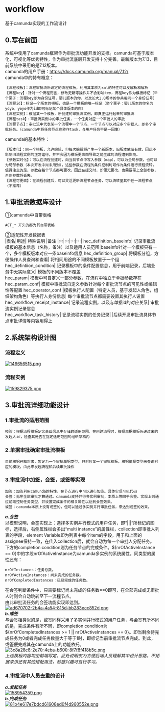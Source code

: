 # workflow
基于camunda实现的工作流设计
## 0.写在前面 ##
系统中使用了camunda框架作为审批流功能开发的支撑。camunda可基于版本化，可视化等优秀特性，作为审批流底层开发支持十分完善。最新版本为7.13，目前系统中采用的是7.12版本。<br>
camunda的用户手册：https://docs.camunda.org/manual/7.12/<br>
camunda中的特有概念：<br>
```
【流程模板】：流程审批流所设定的流程模板，利用其本质为xml的特性可以反解析和解析
【流程key】：针对一个流程而言，修改更新等操作并不会影响key，流程key作为模板标记（举个栗子：流程key即为身份证号，婴儿版本的你，以及长大1.0版本的你共用同一个身份证号）
【流程id】：标记一个版本的模板，也是一个模板的唯一标记（举个栗子：婴儿版本的你名为yoyo，yoyo作为id即可标记某个具体版本的你）
【流程实例】：根据某一个模板，所创建的审批流实例，即真正运行起来的审批流
【流程task】：审批流实例中的审批任务，一个任务对应一个审批人的审批
【流程节点】：审批流中代表某一个流程中一个节点，一个节点可以对应多个审批人，即多个审批任务。（camunda中将任务节点也称作task，与用户任务不是一回事）
```
camunda的基本特性：
```
【版本化】：同一个模板，允许编辑，但每次编辑将产生一个新版本，旧版本依旧有效，因此不影响旧流程实例的正常运行，并不会因为模板更改而导致之前生成的流程遭到影响。
【参数实时化】：可以在流程创建时，向当前节点中写入参数（map），可以为全局参数，也可以为局部参数（本次开发中尚未用到），这些参数在流程的条件控制时可作为条件进行流程流转，值得注意的是，参数在每个节点都可更改，因此在提交时，即便无更改，也需要带上全部参数，否则参数将丢失。
【流程可更改】：在流程创建后，可以灵活更新流程节点任务，可以流转至其中任一流程节点（不推荐）
```
## 1.审批流数据库设计 ## 
①camunda中自带表格<br>
```
ACT_* 开头的都为其自带表格
```
②适配性开发数据表<br>
|表名|用途|	特殊说明	|备注
|:-:|:-:|:-:|:-:|
hec_definition_baseinfo|	记录审批流模板的基本信息（名称，备注）以及适用人员范围|baseinfo针对一个模板只有一个，多个模板版本对应一条baseinfo信息	
hec_definition_group|	将模板分组，方便操作人员查询和查看|	将相同用途的不同模板放置于一个组	
hec_defintiion_condition|	记录模板中的条件配置信息，用于前端记录，后端业务中无实际意义|	模板的不同版本不覆盖	
hec_param|	模板中可自定义一部分参数，在流程中独立于单据参数存在	
hec_param_conf|	模板中审批流自定义参数针对每个审批流节点的可见性或编辑性等配置	
hec_operator_conf	|模板执行人配置（特定人员，基于发起人角色，组织架构角色）等执行人身份信息|	每个审批流节点都需要设置其执行人设置	
hec_workflow_receipt_instance|	记录流程实例，以及与单据id的对应关系|	审批流实例记录信息	
hec_workflow_task_history|	记录流程实例的任务记录|	|后续开发审批流具体节点审批详情等内容用得上

## 2.系统架构设计图 ##
### 流程定义 ###
[![146656515.png](https://i.postimg.cc/cCtj1Jhc/146656515.png)](https://postimg.cc/N2YbpBWy)<br>
### 流程实例 ###
[![159829375.png](https://i.postimg.cc/ZY9KvFDw/159829375.png)](https://postimg.cc/YjHwJg7F)<br>
## 3.审批流详细功能设计 ##
### 1.审批流的适用范围 ###
```
校验：根据流程模板定义基础信息中存储的适用范围，在创建流程时，根据单据模板传递过来的发起人id，检查其是否在指定适用范围的组织架构内
```
### 2.单据审批确定审批流模板 ###
```
目前根据已知需求，暂定为一个审批单据类型，只对应某一个审批模板，根据单据类型来查询对应的模板，由此来发起流程和后续审批操作
```
### 3.审批流中加签，会签，或签等实现 ###
```
加签：加签利用camunda的特性，在节点进行中可以进行加签。具体实现可见代码
会签：无序全部审批才算通过。camunda支持并行多实例审批，本质上等同于会签。实现上则通过前端控制任务类型，并设置完成条件的相关属性以达到会签效果。
或签：camunda本质上没有或签的，但可以通过多实例并行审批任务，来达到或签的效果。
```
***a.会签*** <br>
以模型说明，会签实现上：选择多实例并行模式的用户任务，即“|||”所标记的图标，选择后，右侧属性栏会多出“multi instance”的属性栏，collection即审批人列表的字段，element Variable即为列表中每个item的字段，用于和上面的assignee保持一致，在传入collection后，就会自动为每一个审批人分配任务。<br>
下方的completion condition则为任务节点的完成条件。${nrOfActiveInstance == 0}中的字段nrOfActiveInstance为camunda多实例的系统属性。同类型的属性还有：
```
nrOfInstances：任务总数。
nrOfActiveInstances：尚未完成的任务数。
nrOfCompletedInstances：已经完成的任务数。
```
在会签判断条件中，只需要标记尚未完成的任务数==0即可，在全部完成或无审批人时则会自动跳转至下一流程节点。<br>
由此审批流任务的会签功能实现即达到。<br>
[![ad670702-2b4a-4a54-815d-bb283ecc852d.png](https://i.postimg.cc/qBnqZxXz/ad670702-2b4a-4a54-815d-bb283ecc852d.png)](https://postimg.cc/8spT7WYS)<br>
***b.或签*** <br>
与会签相类似的是，或签同样采用了多实例并行模式的用户任务，与会签有所不同的是，完成条件有所不同，即completion condition为${nrOfCompletedInstances >= 1 || nrOfActiveInstances == 0}。即当剩余待完成任务为0或者完成任务数量大于等于1时，即标记当前审批流节点完成。到此，或签便完成其在camunda上的功能依托。
[![3c8a28c8-2e70-4eba-b600-8f7f8f418b5c.png](https://i.postimg.cc/c1Q1c403/3c8a28c8-2e70-4eba-b600-8f7f8f418b5c.png)](https://postimg.cc/qgvdJrtB)<br>
*上述模板内容均由前端写定，此处说明仅为方便后端人员理解其中设计思路。不拓展来讲还有其他搭配用法，若感兴趣可自行学习。*
### 4.审批流中人员去重的设计 ###
***a.发起任务*** <br>
[![158954359.png](https://i.postimg.cc/D0fNsg7B/158954359.png)](https://postimg.cc/tZfDGFZx)<br>
***b.完成任务*** <br>
[![81b4e617e7bdcd61608ed0f4d960552e.png](https://i.postimg.cc/xC5x0zLH/81b4e617e7bdcd61608ed0f4d960552e.png)](https://postimg.cc/9R4tbz8F)
